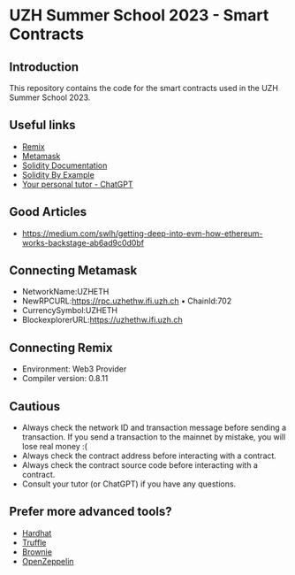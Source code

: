 # UZH Summer School 2023 - Smart Contracts

## Introduction

This repository contains the code for the smart contracts used in the UZH Summer School 2023.

## Useful links

- [Remix](https://remix.ethereum.org/)
- [Metamask](https://metamask.io/)
- [Solidity Documentation](https://docs.soliditylang.org/en/v0.8.18/)
- [Solidity By Example](https://solidity-by-example.org)
- [Your personal tutor - ChatGPT](https://app.chatgpt.com/)

## Good Articles

- https://medium.com/swlh/getting-deep-into-evm-how-ethereum-works-backstage-ab6ad9c0d0bf

## Connecting Metamask

- NetworkName:UZHETH
- NewRPCURL:https://rpc.uzhethw.ifi.uzh.ch • ChainId:702
- CurrencySymbol:UZHETH
- BlockexplorerURL:https://uzhethw.ifi.uzh.ch

## Connecting Remix

- Environment: Web3 Provider
- Compiler version: 0.8.11

## Cautious

- Always check the network ID and transaction message before sending a transaction.
If you send a transaction to the mainnet by mistake, you will lose real money :(
- Always check the contract address before interacting with a contract.
- Always check the contract source code before interacting with a contract.
- Consult your tutor (or ChatGPT) if you have any questions.

## Prefer more advanced tools?

- [Hardhat](https://hardhat.org/)
- [Truffle](https://www.trufflesuite.com/)
- [Brownie](https://eth-brownie.readthedocs.io/en/stable/)
- [OpenZeppelin](https://openzeppelin.com/contracts/)
